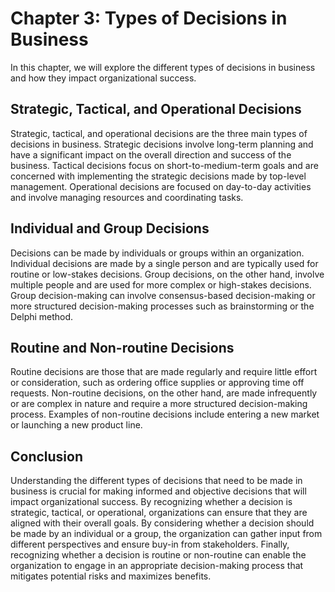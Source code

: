 Chapter 3: Types of Decisions in Business
=========================================

In this chapter, we will explore the different types of decisions in business and how they impact organizational success.

Strategic, Tactical, and Operational Decisions
----------------------------------------------

Strategic, tactical, and operational decisions are the three main types of decisions in business. Strategic decisions involve long-term planning and have a significant impact on the overall direction and success of the business. Tactical decisions focus on short-to-medium-term goals and are concerned with implementing the strategic decisions made by top-level management. Operational decisions are focused on day-to-day activities and involve managing resources and coordinating tasks.

Individual and Group Decisions
------------------------------

Decisions can be made by individuals or groups within an organization. Individual decisions are made by a single person and are typically used for routine or low-stakes decisions. Group decisions, on the other hand, involve multiple people and are used for more complex or high-stakes decisions. Group decision-making can involve consensus-based decision-making or more structured decision-making processes such as brainstorming or the Delphi method.

Routine and Non-routine Decisions
---------------------------------

Routine decisions are those that are made regularly and require little effort or consideration, such as ordering office supplies or approving time off requests. Non-routine decisions, on the other hand, are made infrequently or are complex in nature and require a more structured decision-making process. Examples of non-routine decisions include entering a new market or launching a new product line.

Conclusion
----------

Understanding the different types of decisions that need to be made in business is crucial for making informed and objective decisions that will impact organizational success. By recognizing whether a decision is strategic, tactical, or operational, organizations can ensure that they are aligned with their overall goals. By considering whether a decision should be made by an individual or a group, the organization can gather input from different perspectives and ensure buy-in from stakeholders. Finally, recognizing whether a decision is routine or non-routine can enable the organization to engage in an appropriate decision-making process that mitigates potential risks and maximizes benefits.
